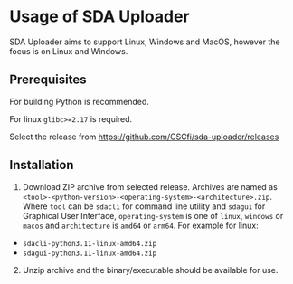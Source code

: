 # Usage of SDA Uploader

SDA Uploader aims to support Linux, Windows and MacOS, however the focus is on Linux and Windows.

## Prerequisites

For building Python is recommended.

For linux `glibc>=2.17` is required.

Select the release from https://github.com/CSCfi/sda-uploader/releases

## Installation

1. Download ZIP archive from selected release. Archives are named as `<tool>-<python-version>-<operating-system>-<architecture>.zip`.
Where `tool` can be `sdacli` for command line utility and `sdagui` for Graphical User Interface, `operating-system` is one of `linux`, `windows` or `macos` and `architecture` is `amd64` or `arm64`. For example for linux:
- `sdacli-python3.11-linux-amd64.zip`
- `sdagui-python3.11-linux-amd64.zip`

2. Unzip archive and the binary/executable should be available for use.

